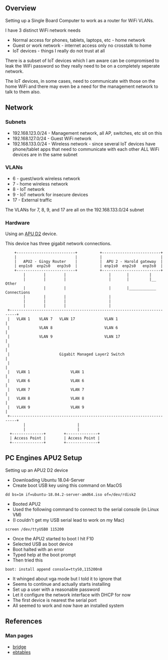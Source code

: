 ## Overview

Setting up a Single Board Computer to work as a router for WiFi VLANs.

I have 3 distinct WiFi network needs

- Normal access for phones, tablets, laptops, etc - home network
- Guest or work network - internet access only no crosstalk to home
- IoT devices - things I really do not trust at all

There is a subset of IoT devices which I am aware can be compromised to leak 
the WiFi password so they really need to be on a completely seperate network.

The IoT devices, in some cases, need to communicate with those on the home WiFi
and there may even be a need for the management network to talk to them also.

## Network

### Subnets

- 192.168.123.0/24 - Management network, all AP, switches, etc sit on this
- 192.168.127.0/24 - Guest WiFi network
- 192.168.133.0/24 - Wireless network - since several IoT devices have phone/tablet apps that need to communicate with each other ALL WiFi devices are in the same subnet


### VLANs

- 6 - guest/work wireless network
- 7 - home wireless network
- 8 - IoT network
- 9 - IoT network for insecure devices
- 17 - External traffic 

The VLANs for 7, 8, 9, and 17 are all on the 192.168.133.0/24 subnet


### Hardware

Using an [APU D2](https://pcengines.ch/apu2d2.htm) device.

This device has three gigabit network connections.

```
    +--------------------------+          +--------------------------+ 
    |                          |          |                          |
    |   APU2 - Gingy Router    |          |  APU 2 - Harold gateway  |
    | enp1s0  enp2s0   enp3s0  |          | enp1s0  enp2s0   enp3s0  |
    +--------------------------+          +--------------------------+
        |        |        |                   |       |         | 
        |        |        |                   |       |         |__  Other
        |        |        |                   |       |____________ Connections
        |        |        |                   |
        |        |        |                   |
        |        |        |                   |
 +-------------------------------------------------------------------------+
 |   VLAN 1    VLAN 7   VLAN 17             VLAN 1                         |
 |             VLAN 8                       VLAN 6                         |
 |             VLAN 9                       VLAN 17                        |
 |                                                                         |
 |                      Gigabit Managed Layer2 Switch                      |
 |                                                                         |
 |   VLAN 1                  VLAN 1                                        |
 |   VLAN 6                  VLAN 6                                        |
 |   VLAN 7                  VLAN 7                                        | 
 |   VLAN 8                  VLAN 8                                        |
 |   VLAN 9                  VLAN 9                                        |
 +-------------------------------------------------------------------------+
        |                       | 
        |                       |
  +--------------+        +--------------+
  | Access Point |        | Access Point |
  +--------------+        +--------------+
```


## PC Engines APU2 Setup

Setting up an APU2 D2 device

* Downloading Ubuntu 18.04-Server
* Create boot USB key using this command on MacOS
 
```
dd bs=1m if=ubuntu-18.04.2-server-amd64.iso of=/dev/rdisk2
```

* Booted APU2
* Used the following command to connect to the serial console (in Linux VM)
* (I couldn't get my USB serial lead to work on my Mac)
 
```
screen /dev/ttyUSB0 115200
```

* Once the APU2 started to boot I hit F10
* Selected USB as boot device
* Boot halted with an error
* Typed help at the boot prompt
* Then tried this
 
```
boot: install append console=ttyS0,115200n8
```

* It whinged about vga mode but I told it to ignore that
* Seems to continue and actually starts installing
* Set up a user with a reasonable password
* Let it configure the network interface with DHCP for now
* The first device is nearest the serial port
* All seemed to work and now have an installed system


## References

### Man pages

* [bridge](http://man7.org/linux/man-pages/man8/bridge.8.html)
* [ebtables](https://linux.die.net/man/8/ebtables)

